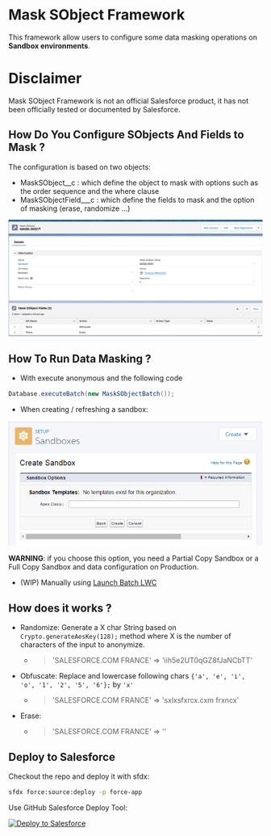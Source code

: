 # Mask SObject Framework

This framework allow users to configure some data masking operations on **Sandbox environments**.

# Disclaimer
Mask SObject Framework is not an official Salesforce product, it has not been officially tested or documented by Salesforce.



## How Do You Configure SObjects And Fields to Mask ?

The configuration is based on two objects:

- MaskSObject__c  : which define the object to mask with options such as the order sequence and the where clause
- MaskSObjectField___c : which define the fields to mask and the option of masking (erase, randomize ...)

[![SObjedt config](./screenshots/2022-08-10_09-42-09.png)](./screenshots/2022-08-10_09-42-09.png)

## How To Run Data Masking ?

- With execute anonymous and the following code
```java
Database.executeBatch(new MaskSObjectBatch());
```
- When creating / refreshing a sandbox:

<img alt="Configure post copy class" src="./screenshots/sandbox-postcopy.png" />

**WARNING**: if you choose this option, you need a Partial Copy Sandbox or a Full Copy Sandbox and data configuration on Production.

- (WIP) Manually using [Launch Batch LWC](https://github.com/tprouvot/launch-batch-lwc)

## How does it works ?
- Randomize: Generate a X char String based on `Crypto.generateAesKey(128);` method where X is the number of characters of the input to anonymize.
	- > 'SALESFORCE.COM FRANCE' => 'iih5e2UT0qGZ8fJaNCbTT'
- Obfuscate: Replace and lowercase following chars `{'a', 'e', 'i', 'o', '1', '2', '5', '6'};` by `'x'`
	- > 'SALESFORCE.COM FRANCE' => 'sxlxsfxrcx.cxm frxncx'
- Erase:
	- > 'SALESFORCE.COM FRANCE' => ''

## Deploy to Salesforce

Checkout the repo and deploy it with sfdx:
```sh
sfdx force:source:deploy -p force-app
```

Use GitHub Salesforce Deploy Tool:

[<img alt="Deploy to Salesforce" src="https://raw.githubusercontent.com/afawcett/githubsfdeploy/master/src/main/webapp/resources/img/deploy.png" />](https://githubsfdeploy.herokuapp.com/?owner=tprouvot&repo=mask-sobject&ref=master)
